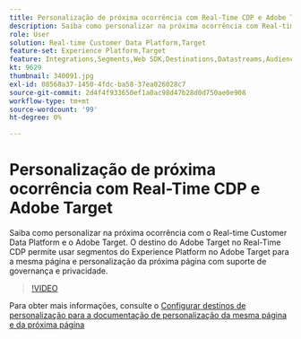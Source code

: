 ```yaml
---
title: Personalização de próxima ocorrência com Real-Time CDP e Adobe Target
description: Saiba como personalizar na próxima ocorrência com Real-time Customer Data Platform (CDP) e Adobe Target.
role: User
solution: Real-time Customer Data Platform,Target
feature-set: Experience Platform,Target
feature: Integrations,Segments,Web SDK,Destinations,Datastreams,Audiences,Experience Targeting
kt: 9629
thumbnail: 340091.jpg
exl-id: 08568a37-1450-4fdc-ba58-37ea026028c7
source-git-commit: 2d4f4f933650ef1a0ac98d47b28d0d750ae0e908
workflow-type: tm+mt
source-wordcount: '99'
ht-degree: 0%

---
```


# Personalização de próxima ocorrência com Real-Time CDP e Adobe Target

Saiba como personalizar na próxima ocorrência com o Real-time Customer Data Platform e o Adobe Target. O destino do Adobe Target no Real-Time CDP permite usar segmentos do Experience Platform no Adobe Target para a mesma página e personalização da próxima página com suporte de governança e privacidade.

>[!VIDEO](https://video.tv.adobe.com/v/340091?quality=12&learn=on)

Para obter mais informações, consulte o [Configurar destinos de personalização para a documentação de personalização da mesma página e da próxima página](https://experienceleague.adobe.com/docs/experience-platform/destinations/ui/activate/configure-personalization-destinations.html)
